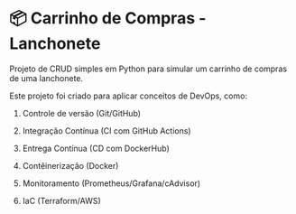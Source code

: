# 📦 Carrinho de Compras - Lanchonete

Projeto de CRUD simples em Python para simular um carrinho de compras de uma lanchonete.

Este projeto foi criado para aplicar conceitos de DevOps, como:

1. Controle de versão (Git/GitHub)

2. Integração Contínua (CI com GitHub Actions)

3. Entrega Contínua (CD com DockerHub)

4. Contêinerização (Docker)

5. Monitoramento (Prometheus/Grafana/cAdvisor)

6. IaC (Terraform/AWS)